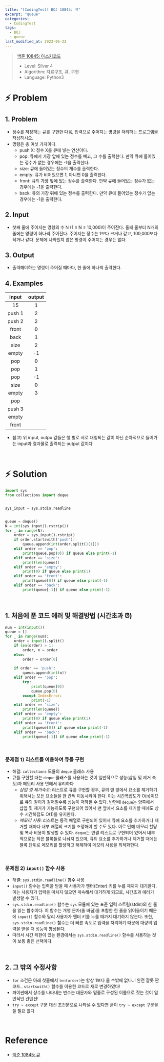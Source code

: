 ```yaml
---
title: "[CodingTest] BOJ 10845: 큐"
excerpt: "queue"
categories:
  - CodingTest
tags:
  - BOJ
  - queue
last_modified_at: 2023-05-23
---
```


> [백준 10845: 아스키코드](https://www.acmicpc.net/problem/10845)
> + Level: Silver 4
> + Algorithm: 자료구조, 큐, 구현
> + Language: Python3

# ⚡️ Problem

## 1. Problem
+ 정수를 저장하는 큐를 구현한 다음, 입력으로 주어지는 명령을 처리하는 프로그램을 작성하시오.
+ 명령은 총 여섯 가지이다.
  + push X: 정수 X를 큐에 넣는 연산이다.
  + pop: 큐에서 가장 앞에 있는 정수를 빼고, 그 수를 출력한다. 만약 큐에 들어있는 정수가 없는 경우에는 -1을 출력한다.
  + size: 큐에 들어있는 정수의 개수를 출력한다.
  + empty: 큐가 비어있으면 1, 아니면 0을 출력한다.
  + front: 큐의 가장 앞에 있는 정수를 출력한다. 만약 큐에 들어있는 정수가 없는 경우에는 -1을 출력한다.
  + back: 큐의 가장 뒤에 있는 정수를 출력한다. 만약 큐에 들어있는 정수가 없는 경우에는 -1을 출력한다.

## 2. Input
+ 첫째 줄에 주어지는 명령의 수 N (1 ≤ N ≤ 10,000)이 주어진다. 둘째 줄부터 N개의 줄에는 명령이 하나씩 주어진다. 주어지는 정수는 1보다 크거나 같고, 100,000보다 작거나 같다. 문제에 나와있지 않은 명령이 주어지는 경우는 없다.

## 3. Output
+ 출력해야하는 명령이 주어질 때마다, 한 줄에 하나씩 출력한다.

## 4. Examples

|input|output|
|:----------:|:----------:|
|15|1|
|push 1|2|
|push 2|2|
|front|0|
|back|1|
|size|2|
|empty|-1|
|pop|0|
|pop|1|
|pop|-1|
|size|0|
|empty|3|
|pop||
|push 3||
|empty||
|front||

+ 참고) 위 input, outpu 값들은 행 별로 서로 대칭되는 값이 아닌 순차적으로 들어가는 input과 결과물로 출력되는 output 값이다
<br>

# ⚡️ Solution 

```python
import sys
from collections import deque


sys_input = sys.stdin.readline


queue = deque()
N = int(sys_input().rstrip())
for _ in range(N):
    order = sys_input().rstrip()
    if order.startswith('push'):
        queue.append(int(order.split()[1]))
    elif order == 'pop':
        print(queue.pop(0)) if queue else print(-1)
    elif order == 'size':
        print(len(queue))
    elif order == 'empty':
        print(0) if queue else print(1)
    elif order == 'front':
        print(queue[0]) if queue else print(-1)
    elif order == 'back':
        print(queue[-1]) if queue else print(-1)
```

<br>

## 1. 처음에 푼 코드 에러 및 해결방법 (시간초과 ⏰)
```python
num = int(input())
queue = []
for _ in range(num):
    order = input().split()
    if len(order) > 1:
        order, n = order
    else:
        order = order[0]
        
    if order == 'push':
        queue.append(int(n))
    elif order == 'pop':
        try:
            print(queue[0])
            queue.pop(0)
        except IndexError:
            print(-1)
    elif order == 'size':
        print(len(queue))
    elif order == 'empty':
        print(0) if queue else print(1)
    elif order == 'front':
        print(queue[0]) if queue else print(-1)
    elif order == 'back':
        print(queue[-1]) if queue else print(-1)
```

<br>

### 문제점 1) 리스트를 이용하여 큐를 구현
  + 해결: `collections` 모듈의 `deque` 클래스 사용
  + 큐를 구현할 때는 `deque` 클래스를 사용하는 것이 일반적으로 성능(삽입 및 제거 속도)과 메모리 사용 면에서 유리하다
    + *삽입 및 제거속도*: 리스트로 큐를 구현할 경우, 큐의 맨 앞에서 요소를 제거하기 위해서는 모든 요소들을 한 칸씩 이동시켜야 한다. 이는 시간복잡도가 O(n)이므로 큐의 길이가 길어질수록 성능이 저하될 수 있다. 반면에 `deque`는 양쪽에서 삽입 및 제거가 가능하도록 구현되어 있어서 맨 앞에서 요소를 제거할 때에도 상수 시간복잡도 O(1)를 유지한다.
    + *메모리 사용*: 리스트는 동적 배열로 구현되어 있어서 큐에 요소를 추가하거나 제거할 때마다 내부 배열의 크기를 조정해야 할 수도 있다. 이로 인해 메모리 할당 및 복사 비용이 발생할 수 있다. `deque`는 연결 리스트로 구현되어 있어서 내부적으로는 작은 블록들로 나눠져 있으며, 큐의 요소를 추가하거나 제거할 때에는 블록 단위로 메모리를 할당하고 해제하여 메모리 사용을 최적화한다.

<br>

### 문제점 2) `input()` 함수 사용
  + 해결: `sys.stdin.readline()` 함수 사용
  + `input()` 함수는 입력을 받을 때 사용자가 엔터(Enter) 키를 누를 때까지 대기한다. 이는 사용자가 입력을 마치지 않으면 계속해서 대기하게 되므로, 시간초과 에러가 발생할 수 있다.
  + `sys.stdin.readline()` 함수는 `sys` 모듈에 있는 표준 입력 스트림(stdin)의 한 줄을 읽는 함수이다. 이 함수는 개행 문자(줄 바꿈)를 포함한 한 줄을 읽어들이기 때문에 `input()` 함수와 달리 사용자가 엔터 키를 누를 때까지 대기하지 않는다. 또한, `sys.stdin.readline()` 함수는 더 빠른 속도로 입력을 처리하기 때문에 대량의 입력을 받을 때 성능이 향상된다.
  + 따라서 시간 제한이 있는 환경에서는 `sys.stdin.readline()` 함수를 사용하는 것이 보통 좋은 선택이다.

<br>

## 2. 그 밖의 수정사항

+ `for` 조건문 아래 첫줄에서 `len(order)`는 항상 1보다 클 수밖에 없다..! 완전 잘못 짠 코드.. `startswith()` 함수를 이용한 코드로 새로 변경하였다!
+ 파이썬에서 상수를 나타내는 변수는 대문자와 밑줄로 구성된 이름으로 짓는 것이 일반적인 컨벤션!
+ `try ~ except` 구문 대신 조건문으로 나타낼 수 있다면 굳이 `try ~ except` 구문을 쓸 필요 없다


<br>

# Reference
+ [백준 10845: 큐](https://www.acmicpc.net/problem/10845)
